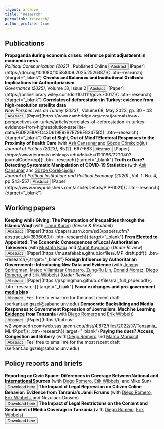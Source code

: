```yaml
---
layout: archive
title: "Research"
permalink: research/
author_profile: true
---
```



## Publications 

<span style="color: Black; font-size: 14px;">
  <b>Propaganda during economic crises: reference point adjustment in economic news</b> 
    <br>
    <i>Political Communication (2025) </i>, Published Online
 <button onclick="myFunction('abstract6')" class="btn--research">Abstract</button> [Paper](https://doi.org/10.1080/10584609.2025.2526387){: .btn--research}{:target="_blank"}
  </span>

<p id = 'abstract6' style="display: none; font-size: 14px; text-align: justify; width: 75%;">
In the era of democratic backsliding, information management & manipulation have become a central feature of electoral autocracies. Despite many electoral autocracies experiencing deep economic crises, the incumbents were able to hold onto power. This resiliency is puzzling due to the widespread notion of economic crises leading to regime collapse. In this paper, I introduce an understudied information management strategy, which I call reference point adjustment, employed by pro-government media during economic crises. I argue that government-controlled media increases negative reports about foreign economies during domestic economic turmoil to make the local situation seem comparatively better. Leveraging unique media data from Turkey—spanning 700,000 articles and 13.3 million unique sentences from two major newspapers and an online outlet over 2.5 years— and using supervised machine learning, I find a sharp rise (48% increase) in coverage of foreign economy news by pro-government outlets during an economic crisis. I also observe a significant increase in negative foreign economy news exposure (83% increase) within pro-government media compared to opposition counterparts during these times. This research aims to deepen our understanding of authoritarian politics and media behavior and sheds further light on the democratically backsliding regimes' playbook. 
</p>


<span style="color: Black; font-size: 14px;">
    <b> Checks and Balances and Institutional Gridlock: Implications for Authoritarianism </b>
    <br> 
    <i>Governance (2025)</i>, Volume 38, Issue 2
    <button onclick="myFunction('abstract7')" class="btn--research">Abstract</button> [Paper](https://onlinelibrary.wiley.com/doi/10.1111/gove.70017){: .btn--research}{:target="_blank"}
</span>
<p id = 'abstract7' style="display: none; font-size: 14px; text-align: justify; width: 75%">
Recently, the world saw a wave of elected leaders attack democracy. Why do people support leaders who remove checks and balances? I argue that aspiring autocrats gain more popular support when they present these institutions as obstacles to getting things done. In doing so, they exploit a critical tension between the possibility of gridlock and the abuse of power, which is inherent in democratic institutions. Using cross-national data and leveraging an original survey experiment from Turkey, I show that effective checks and balances decrease democracy satisfaction and that aspiring autocrats gain more popular support when they present these institutions as obstacles. More interestingly, respondents perceive the aspiring autocrats' gridlock justification to dismantle checks and balances as a pro-democratic attempt to remove the obstacles to a policy-responsive regime. These results show that aspiring autocrats exploit the tension in democracies, making it harder for citizens to perceive the threat they face.
</p>



<span style="color: Black; font-size: 14px;">
    <b> Correlates of deforestation in Turkey: evidence from high-resolution satellite data </b>
    <br> 
    <i>New Perspectives on Turkey (2023) </i>, Volume 68, May 2023, pp. 30 - 48
    <button onclick="myFunction('abstract1')" class="btn--research">Abstract</button> [Paper](https://www.cambridge.org/core/journals/new-perspectives-on-turkey/article/correlates-of-deforestation-in-turkey-evidence-from-highresolution-satellite-data/F6DF2EBAFC43D619E99B7E79BF82475C){: .btn--research}{:target="_blank"}
</span>
<p id = 'abstract1' style="display: none; font-size: 14px; text-align: justify; width: 75%">
    During the last decade, environmental issues have gained saliency in Turkish politics, especially after the 2013 Gezi Park demonstrations. This article is on the relationship between politics and deforestation in Turkey. It combines possible major drivers—political, economic, and climatic—of deforestation in Turkey with high-resolution satellite data on deforestation to conduct a systemic empirical analysis. The results show that districts in which Justice and Development Party mayors are in power have higher deforestation. The effect is around an average combined area of forty-two football fields in a given district. The article also shows that increased mining activities and newly built hydropower plants positively correlate with deforestation.
</p>


<span style="color: Black; font-size: 14px;">
    <b> Out of Sight, Out of Mind? Electoral Responses to the Proximity of Health Care </b> (with <a href="https://www.aslicansunar.com">Aslı Cansunar</a> and <a href="https://www.gozdecorekcioglu.com">Gözde Çörekçioğlu</a>)
    <br>
    <i>Journal of Politics (2023)</i>, 85 (2), 667-683 
    <button onclick="myFunction('abstract2')" class="btn--research">Abstract</button> [Paper](https://www.journals.uchicago.edu/doi/abs/10.1086/722040?journalCode=jop){: .btn--research}{:target="_blank"}
  </span>
<p id = 'abstract2' style="display: none; font-size: 14px; text-align: justify; width: 75%;">
Do voters reward incumbents for the provision of public services? In this article, we study the political economy of catchment areas of public services to answer this question. Rather than examining the binary relationship between health care provision and electoral returns within politically defined borders, we study whether increases in geographic accessibility of health care providers and decreases in congestion in services attract votes for the incumbent. Leveraging a health care reform in Turkey, which substantially impacted the geospatial distribution of public health clinics in Istanbul, we find that decreases in walking time and improvements in congestion levels in the closest clinic from a polling station significantly increase vote share of the AKP, the incumbent party, at that polling station. We also show that poorer communities were more responsive to improvements in spatial accessibility to the local clinics.
</p>


<span style="color: Black; font-size: 14px;">
    <b>Truth or Dare? Detecting Systematic Manipulation of COVID-19 Statistics </b> (with <a href="https://www.aslicansunar.com">Aslı Cansunar</a> and <a href="https://www.gozdecorekcioglu.com">Gözde Çörekçioğlu</a>)
    <br>
    <i>Journal of Political Institutions and Political Economy (2020) </i>, Vol. 1: No. 4, pp 543-557 
    <button onclick="myFunction('abstract3')" class="btn--research">Abstract</button> [Paper](https://www.nowpublishers.com/article/Details/PIP-0021){: .btn--research}{:target="_blank"}
  </span>
<p id = 'abstract3' style="display: none; font-size: 14px; text-align: justify; width: 75%;">
Which countries manipulate COVID-19 statistics? Does the party ideology of local governors affect the probability of data manipulation at subnational levels? How does democratic quality affect statistical transparency during the pandemic? In this article, we apply election fraud detection methods — various digit-based tests that exploit human biases in generating random numbers — to the daily announced official numbers of new and cumulative coronavirus infections. First, we use digit-based tests to identify countries that likely manipulated their pandemic statistics. We then move on to examine the empirical relationship between democratic quality and data transparency. We find suggestive evidence that data manipulation occurred in China, the United States, Russia, and Turkey. Second, we show that non-democracies, as well as countries without free and fair elections, are more likely to release data that display signs of statistical malpractice.
</p>


## Working papers 


<span style="color: Black; font-size: 14px;">
    <b> Keeping while Giving: The Perpetuation of Inequalities through the Islamic Waqf </b>  (with <a href="https://sites.duke.edu/timurkuran/">Timur Kuran</a>) (<i>Revise & Resubmit</i>)
    <br>
    <button onclick="myFunction('abstract9')" class="btn--research">Abstract</button> [Paper](https://papers.ssrn.com/sol3/papers.cfm?abstract_id=3836060){: .btn--research}{:target="_blank"}
  </span>

<p id = 'abstract9' style="display: none; font-size: 14px; text-align: justify; width: 75%;">
In premodern Western Europe, private philanthropy, including charity, never exceeded one percent of private wealth. In principle, this share could have been greater in other regions, for instance, in the Middle East, where Islamic institutions regulated economic life. In the premodern Middle East, privately endowed trusts known as waqfs used their income partly to finance social services. Because they came to control massive resources, waqfs might have intermediated substantial redistribution. Using an original data set of Istanbul waqf deeds from 1453 to 1923, this paper shows that "regular waqfs"—waqfs ordinarily founded by people outside the sultan's close circle—served mainly to shelter wealth and to finance prayers for the salvation of founders and their kin. Supplying temporal social services was among their minor functions; and seldom did these services target the poor. Records of waqf functions and expenditures indicate that they could not have alleviated poverty appreciably. In providing material security to prosperous families, regular waqfs perpetuated material inequalities. Among the services that they funded commonly were prayers for expiating the sins of waqf founders and their families. Hence, the intended effects of regular waqfs included the extension of temporal inequalities into the afterworld.
</p>




<span style="color: Black; font-size: 14px;">
    <b>From Elected to Appointed: The Economic Consequences of Local Authoritarian Takeovers </b>  (with <a href="https://mustafakaba.github.io/">Mustafa Kaba</a> and <a href="https://academics.boun.edu.tr/mkoyuncu/">Murat Koyuncu</a>) (<i>Under Review</i>)
    <br>
    <button onclick="myFunction('abstract4')" class="btn--research">Abstract</button> [Paper](https://mustafakaba.github.io/files/JMP_draft.pdf){: .btn--research}{:target="_blank"}
  </span>

<p id = 'abstract4' style="display: none; font-size: 14px; text-align: justify; width: 75%;">
This paper investigates the impact of authoritarian takeovers on the rule of law and economic efficiency in local jurisdictions. Authoritarian takeovers refer to the replacement of elected officials with centrally appointed representatives. Using the universe of state contracts in Turkey and a staggered Difference-in-Differences (DiD) design, we document that central takeovers deteriorate the rule of law and cause substantial waste of taxpayers’ money by reducing economic efficiency in public procurement. Specifically, centrally appointed mayors use competitive auctions 33 pp less and instead exploit legal provisions 23 pp more often than elected mayors. Such malpractices inflate contract prices by 24% and reduce value for money by 40%. These results are robust to a variety of tests, including a Regression Discontinuity (RD) estimation. Probing the underlying mechanisms, we find that the removal of local accountability is the key driver of these effects. By contrast, we do not find evidence favoring the coordination benefits from a more centralized governance or politician discretion leading to quality improvement in procurement. We conclude, by altering incentive structures and introducing a moral hazard problem in local governance, central takeovers are likely to cause important loss of social welfare.
</p>



<span style="color: Black; font-size: 14px;">
    <b> Foreign Influence by Authoritarian Governments: Introducing New Data and Evidence </b>  (with <a href="https://jrspringman.github.io">Jeremy Springman</a>, <a href="https://mateovillamizarchaparro.github.io">Mateo Villamizar Chaparro</a>, <a href="https://pdri-devlab.upenn.edu/bio/zung-ru-lin/">Zung-Ru Lin</a>, <a href="https://pdri-devlab.upenn.edu/bio/donald-moratz/">Donald Moratz</a>, <a href="https://diego-romero.com">Diego Romero</a>, and <a href="https://web.sas.upenn.edu/ewibbels/">Erik Wibbels</a>) (<i>Under Review</i>)
    <br>
    <button onclick="myFunction('abstract11')" class="btn--research">Abstract</button> [Paper](https://jrspringman.github.io/files/rai_full_paper.pdf){: .btn--research}{:target="_blank"}
  </span>

<p id = 'abstract11' style="display: none; font-size: 14px; text-align: justify; width: 75%;">
Policymakers are increasingly concerned about the revival of superpower conflict. Increased competition among great powers has been especially evident in the exercise of foreign influence, where Russia and China have increased their efforts to influence less powerful nations. To date, the absence of quantitative data has limited systematic investigation of this resurgence of authoritarian influence activity. We introduce a new, country-month dataset tracking reports of influence by Russia and China in 62 aid-receiving countries from 2012 through 2024. We construct the data by applying large langauage models (LLMs) to an original corpus of more than 100 million news articles sourced from high-quality, domestic news sources and use it to describe trends in influence activity over time and across countries. Finally, we exploit the unique features of the data to test hypotheses about Russian influence activity in the months before the invasion of Ukraine. We document a dramatic increase in the use of diplomacy, economic power, and hard power before the invasion. In doing so, we show that this data is useful for both theory testing and foreign policy decision-making.
</p>



<span style="color: Black; font-size: 14px;">
    <b>Favor exchanges and pro-government media bias </b>
    <br>
    <button onclick="myFunction('abstract5')" class="btn--research">Abstract</button> Feel free to email me for the most recent draft (serkant.adiguzel@sabanciuniv.edu)
  </span>

<p id = 'abstract5' style="display: none; font-size: 14px; text-align: justify; width: 75%;">
  A free press is a pillar of democracy, but in our era of democratic backsliding, many aspiring autocrats have undermined media freedom. Extant research has focused on censorship laws and state advertising as tools to capture the media. I argue state contracts in non-media sectors represent an important tool for influencing media coverage. Conglomerates with diverse economic interests increasingly own media outlets. State contracts provide aspiring autocrats with a valuable carrot to incentivize conglomerate-owned media for pro-government coverage. I test this argument by analyzing a vast corpus of newspaper articles from Turkey and exploiting a legal change, which increased the government's discretion over distributing state contracts. Constructing a context-aware bias measure using machine learning and analyzing the universe of all state contracts, I show that conglomerate-owned newspapers are more pro-government than other newspapers. This bias grows with the government's discretion. In return, these conglomerates secure state contracts on favorable terms.
</p>




<span style="color: Black; font-size: 14px;">
    <b>Democratic Backsliding and Media Responses to Government Repression of Journalism: Machine Learning Evidence from Tanzania</b> (with <a href="https://diego-romero.com">Diego Romero</a> and <a href="https://web.sas.upenn.edu/ewibbels/">Erik Wibbels</a>)
    <br>
    <button onclick="myFunction('abstract8')" class="btn--research">Abstract</button> [Paper](https://bpb-us-w2.wpmucdn.com/web.sas.upenn.edu/dist/4/872/files/2022/07/Tanzania_ML4P.pdf){: .btn--research}{:target="_blank"}
  </span>

<p id = 'abstract8' style="display: none; font-size: 14px; text-align: justify; width: 75%;">
One crucial feature of the ongoing global wave of democratic backsliding is that aspiring autocrats seek to influence the media, oftentimes through legal restrictions on the press and social media. Yet little research has examined how formal and social media respond to those legal restrictions targeting the free flow of information. We develop an original argument linking key characteristics of media sources to the regulatory environment and examine how the content and sentiment of their coverage responds to restrictive media laws. We test our claims using an enormous corpus of electronic media in Tanzania and employ two state-of- the-art neural network models to classify the topics and sentiment of news stories. We then estimate diff-in-diff models exploiting a significant legal change that targeted media houses. We find that critical news sources censor the tone of their coverage, even as they continue to cover the same issues; we also find that international news sources are unable to fill the hole left by a critical domestic press. The paper sheds light on the conditions under which the press can be resilient in the face of legal threats.
</p>



<span style="color: Black; font-size: 14px;">
    <b>Paying the dues? Access, Congestion and Bribery</b> (with <a href="https://diego-romero.com">Diego Romero</a> and <a href="https://marcomorucci.com/bio/">Marco Morucci</a>)
    <br>
    <button onclick="myFunction('abstract10')" class="btn--research">Abstract</button> Feel free to email me for the most recent draft (serkant.adiguzel@sabanciuniv.edu) 
</span>

<p id = 'abstract10' style="display: none; font-size: 14px; text-align: justify; width: 75%;">
Bribery in public service delivery, regardless of its welfare consequences, is a fact of life for citizens in many developing countries. The existing literature on bribery and corruption has argued that citizens with low access to public services are more likely to pay bribes to make up for their lack of access. We argue that sometimes the opposite might be true, with individuals that have better access to public services being more likely to engage in corrupt exchanges with public officials, both because they are socially closer to the public officials, and because their baseline cost for accessing the public service is lower. Using administrative and survey data from Guatemala, we show that individuals that have easier access to public services are more likely to engage in bribery in several ways, as well as more willing to pay higher bribes, and less likely to report public officials for corrupt behavior. Our results imply that policy efforts to improve access to public services in developing countries might have the unexpected negative effect of increasing corruption if they are not accompanied by civil service reform. 
</p>


## Policy reports and briefs

<span style="color: Black; font-size: 14px;">
    <b>Reporting on Civic Space: Differences in Coverage Between National and International Sources</b> (with <a href="https://diego-romero.com">Diego Romero</a>, <a href="https://web.sas.upenn.edu/ewibbels/">Erik Wibbels</a>, and Mike Sun)
    <br>
  <button onclick="window.location.href='https://bpb-us-w2.wpmucdn.com/web.sas.upenn.edu/dist/4/872/files/2022/07/mlp_intl_vs_local.pdf'" class="btn--research">Download here</button>
  </span>


<span style="color: Black; font-size: 14px;">
    <b>The Impact of Legal Repression on Citizen Online Behavior: Evidence from Tanzania’s Jamii
Forums</b> (with <a href="https://diego-romero.com">Diego Romero</a>, <a href="https://web.sas.upenn.edu/ewibbels/">Erik Wibbels</a>, and Nuzulack Dausen)
    <br>
  <button onclick="window.location.href='https://bpb-us-w2.wpmucdn.com/web.sas.upenn.edu/dist/4/872/files/2023/08/Jamii_Forum.pdf'" class="btn--research">Download here</button>
  </span>


<span style="color: Black; font-size: 14px;">
    <b>The Impact of Legal Restrictions on the Content and Sentiment of Media Coverage in Tanzania</b> (with <a href="https://diego-romero.com">Diego Romero</a>, <a href="https://web.sas.upenn.edu/ewibbels/">Erik Wibbels</a>)
    <br>
  <button onclick="window.location.href='https://pdf.usaid.gov/pdf_docs/PA02114K.pdf'" class="btn--research">Download here</button>
  </span>


<script>
function myFunction(id) {
  var x = document.getElementById(id);
  if (x.style.display === "none") {
    x.style.display = "block";
  } else {
    x.style.display = "none";
  }
}
</script>



